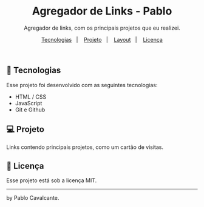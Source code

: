 <h1 align="center"> Agregador de Links - Pablo </h1>

<p align="center">
Agregador de links, com os principais projetos que eu realizei.
</p>

<p align="center">
  <a href="#-tecnologias">Tecnologias</a>&nbsp;&nbsp;&nbsp;|&nbsp;&nbsp;&nbsp;
  <a href="#-projeto">Projeto</a>&nbsp;&nbsp;&nbsp;|&nbsp;&nbsp;&nbsp;
  <a href="#-layout">Layout</a>&nbsp;&nbsp;&nbsp;|&nbsp;&nbsp;&nbsp;
  <a href="#memo-licença">Licença</a>
</p>

<br>

## 🚀 Tecnologias

Esse projeto foi desenvolvido com as seguintes tecnologias:

- HTML / CSS
- JavaScript
- Git e Github

## 💻 Projeto

Links contendo principais projetos, como um cartão de visitas.

## :memo: Licença

Esse projeto está sob a licença MIT.

---

by Pablo Cavalcante.
